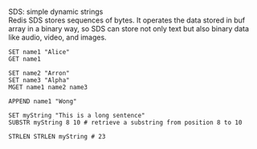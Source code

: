 SDS: simple dynamic strings\
Redis SDS stores sequences of bytes. It operates the data stored in buf array in a binary way, so SDS can store not only text but also binary data like audio, video, and images.



```redis
SET name1 "Alice"
GET name1

SET name2 "Arron"
SET name3 "Alpha"
MGET name1 name2 name3

APPEND name1 "Wong" 

SET myString "This is a long sentence" 
SUBSTR myString 8 10 # retrieve a substring from position 8 to 10

STRLEN STRLEN myString # 23
```